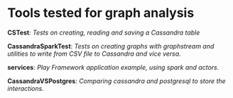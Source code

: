 # Tools tested for graph analysis 

**CSTest**: _Tests on creating, reading and saving a Cassandra table_

**CassandraSparkTest**: _Tests on creating graphs with graphstream and utilities to write from CSV file to Cassandra and vice versa._

**services**: _Play Framework application example, using spark and actors._

**CassandraVSPostgres**: _Comparing cassandra and postgresql to store the interactions._
